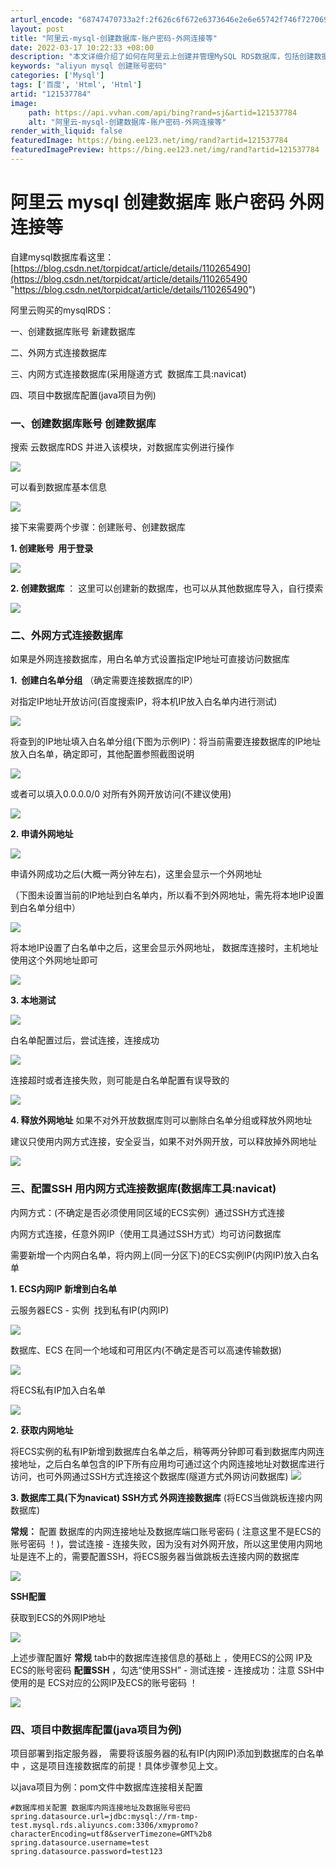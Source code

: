 ```yaml
---
arturl_encode: "68747470733a2f:2f626c6f672e6373646e2e6e65742f746f727069646361742f:61727469636c652f64657461696c732f313231353337373834"
layout: post
title: "阿里云-mysql-创建数据库-账户密码-外网连接等"
date: 2022-03-17 10:22:33 +08:00
description: "本文详细介绍了如何在阿里云上创建并管理MySQL RDS数据库，包括创建数据库账号、设置内外网连接、"
keywords: "aliyun mysql 创建账号密码"
categories: ['Mysql']
tags: ['百度', 'Html', 'Html']
artid: "121537784"
image:
    path: https://api.vvhan.com/api/bing?rand=sj&artid=121537784
    alt: "阿里云-mysql-创建数据库-账户密码-外网连接等"
render_with_liquid: false
featuredImage: https://bing.ee123.net/img/rand?artid=121537784
featuredImagePreview: https://bing.ee123.net/img/rand?artid=121537784
---
```


# 阿里云 mysql 创建数据库 账户密码 外网连接等

自建mysql数据库看这里：
[https://blog.csdn.net/torpidcat/article/details/110265490](https://blog.csdn.net/torpidcat/article/details/110265490 "https://blog.csdn.net/torpidcat/article/details/110265490")

阿里云购买的mysqlRDS：

一、创建数据库账号 新建数据库

二、外网方式连接数据库

三、内网方式连接数据库(采用隧道方式  数据库工具:navicat)

四、项目中数据库配置(java项目为例)

### 一、创建数据库账号 创建数据库

搜索 云数据库RDS 并进入该模块，对数据库实例进行操作

![](https://i-blog.csdnimg.cn/blog_migrate/8b94e2aeb6edbe5bc000d2731ccdc822.png)

可以看到数据库基本信息

![](https://i-blog.csdnimg.cn/blog_migrate/1a394dde3ee561ee69a84fe66f63adb1.png)

接下来需要两个步骤：创建账号、创建数据库

**1. 创建账号  用于登录**

![](https://i-blog.csdnimg.cn/blog_migrate/ca9a835b6ec5ed9422b31456f3a24c68.png)

**2. 创建数据库**
： 这里可以创建新的数据库，也可以从其他数据库导入，自行摸索

![](https://i-blog.csdnimg.cn/blog_migrate/0b65b0206464fe2c1d398dfd991d9d35.png)

### 二、外网方式连接数据库

如果是外网连接数据库，用白名单方式设置指定IP地址可直接访问数据库

**1.  创建白名单分组**
（确定需要连接数据库的IP）

对指定IP地址开放访问(百度搜索IP，将本机IP放入白名单内进行测试)

![](https://i-blog.csdnimg.cn/blog_migrate/15019511f51eb63263a5c2ed489eee4b.png)

将查到的IP地址填入白名单分组(下图为示例IP)：将当前需要连接数据库的IP地址放入白名单，确定即可，其他配置参照截图说明

![](https://i-blog.csdnimg.cn/blog_migrate/65397801ef8aca8f22162685a3541984.png)

或者可以填入0.0.0.0/0 对所有外网开放访问(不建议使用)

![](https://i-blog.csdnimg.cn/blog_migrate/7a5975d3305f63398df422a626467014.png)

**2. 申请外网地址**

![](https://i-blog.csdnimg.cn/blog_migrate/9eb72c044571350da2cff3f089654e2b.png)

申请外网成功之后(大概一两分钟左右)，这里会显示一个外网地址

（下图未设置当前的IP地址到白名单内，所以看不到外网地址，需先将本地IP设置到白名单分组中）

![](https://i-blog.csdnimg.cn/blog_migrate/9878e864038cc88712804ab3287ce601.png)

将本地IP设置了白名单中之后，这里会显示外网地址， 数据库连接时，主机地址使用这个外网地址即可

![](https://i-blog.csdnimg.cn/blog_migrate/74b597a747fbd0716ca3ddd4276150d4.png)

**3. 本地测试**

![](https://i-blog.csdnimg.cn/blog_migrate/d6a7bec243953245424dd7fbf2253af0.png)

白名单配置过后，尝试连接，连接成功

![](https://i-blog.csdnimg.cn/blog_migrate/283da8bd441231e40a5ce8e17e981164.png)

连接超时或者连接失败，则可能是白名单配置有误导致的

![](https://i-blog.csdnimg.cn/blog_migrate/91134536b202b6b1669f18ad871bc48b.png)

**4. 释放外网地址**
如果不对外开放数据库则可以删除白名单分组或释放外网地址

建议只使用内网方式连接，安全妥当，如果不对外网开放，可以释放掉外网地址

![](https://i-blog.csdnimg.cn/blog_migrate/74b597a747fbd0716ca3ddd4276150d4.png)

### 三、配置SSH 用内网方式连接数据库(数据库工具:navicat)

内网方式：(不确定是否必须使用同区域的ECS实例）通过SSH方式连接

内网方式连接，任意外网IP（使用工具通过SSH方式）均可访问数据库

需要新增一个内网白名单，将内网上(同一分区下)的ECS实例IP(内网IP)放入白名单

**1. ECS内网IP 新增到白名单**

云服务器ECS - 实例  找到私有IP(内网IP)

![](https://i-blog.csdnimg.cn/blog_migrate/aba7c3003cdd008bee58f690c1f050cb.png)

数据库、ECS 在同一个地域和可用区内(不确定是否可以高速传输数据)

![](https://i-blog.csdnimg.cn/blog_migrate/d3a8f0bf319a740b323fe6ec62224ea6.png)

将ECS私有IP加入白名单

![](https://i-blog.csdnimg.cn/blog_migrate/e83f7fab33c09bf30ca44cf0c08dd0cf.png)

**2. 获取内网地址**

将ECS实例的私有IP新增到数据库白名单之后，稍等两分钟即可看到数据库内网连接地址，之后白名单包含的IP下所有应用均可通过这个内网连接地址对数据库进行访问，也可外网通过SSH方式连接这个数据库(隧道方式外网访问数据库)
![](https://i-blog.csdnimg.cn/blog_migrate/f9bbc390c44927517835e47ad1c4ce38.png)

**3. 数据库工具(下为navicat) SSH方式 外网连接数据库**
(将ECS当做跳板连接内网数据库)

**常规：**
配置
数据库的内网连接地址及数据库端口账号密码
(
注意这里不是ECS的账号密码
！)，尝试连接 - 连接失败，因为没有对外网开放，所以这里使用内网地址是连不上的，需要配置SSH，将ECS服务器当做跳板去连接内网的数据库

![](https://i-blog.csdnimg.cn/blog_migrate/b2264797c7fda9b987d8db201d683fde.png)

**SSH配置**

获取到ECS的外网IP地址

![](https://i-blog.csdnimg.cn/blog_migrate/d4be60c0fcdef6cb6a87f909f71d626f.png)

上述步骤配置好
**常规**
tab中的数据库连接信息的基础上
，使用ECS的公网 IP及ECS的账号密码
**配置SSH**
，勾选“使用SSH” - 测试连接 - 连接成功：注意 SSH中使用的是
ECS对应的公网IP及ECS的账号密码
！

![](https://i-blog.csdnimg.cn/blog_migrate/e7612c54e94d768a22bf0eb2758244b3.png)

### 四、项目中数据库配置(java项目为例)

项目部署到指定服务器，
需要将该服务器的私有IP(内网IP)添加到数据库的白名单中
，这是项目连接数据库的前提！具体步骤参见上文。

以java项目为例：pom文件中数据库连接相关配置

```
#数据库相关配置 数据库内网连接地址及数据账号密码
spring.datasource.url=jdbc:mysql://rm-tmp-test.mysql.rds.aliyuncs.com:3306/xmypromo?characterEncoding=utf8&serverTimezone=GMT%2b8
spring.datasource.username=test
spring.datasource.password=test123
```